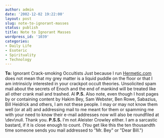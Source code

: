 ```yaml
---
author: admin
date: '2002-12-02 19:22:00'
layout: post
slug: note-to-ignorant-masses
status: publish
title: Note to Ignorant Masses
wordpress_id: '1039'
categories:
- Daily Life
- Esoteric
- Spirituality
- Technology
---
```


**To:** Ignorant Crack-smoking Occultists Just because I run
[Hermetic.com](http://www.hermetic.com) does not mean that my grey
matter is a liquid puddle on the floor or that I am intrinsicly
interested in your crackpot occult theories. Unsolicited spam mail about
the secrets of Enoch and the end of mankind will be treated like all
other crank mail and trashed. Al **P.S.** Also note, even though I host
pages by or containing content by Hakim Bey, Sam Webster, Ben Rowe,
Sabazius, Bill Heidrick and others, I am not these people. I may or may
not know them well (or at all) and addressing mail to me meant for them
or spamming me with your need to know their e-mail addresses now will
also be roundfiled at \\dev\\null. Thank you. **P.S.S.** I'm not
Aleister Crowley either. I am a sarcastic bastard, if it is close enough
to count. (You get like this the ten thousandth time someone sends you
mail addressed to "Mr. Bey" or "Dear Bill.")
